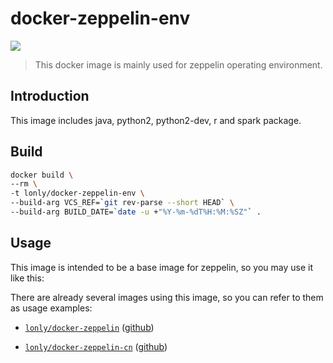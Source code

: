 # docker-zeppelin-env

[![](https://images.microbadger.com/badges/image/lonly/docker-zeppelin-env.svg)](http://microbadger.com/images/lonly/adocker-zeppelin-env)

> This docker image is mainly used for zeppelin operating environment.

## Introduction

This image includes java, python2, python2-dev, r and spark package.

## Build

```sh
docker build \
--rm \
-t lonly/docker-zeppelin-env \
--build-arg VCS_REF=`git rev-parse --short HEAD` \
--build-arg BUILD_DATE=`date -u +"%Y-%m-%dT%H:%M:%SZ"` .
```

## Usage

This image is intended to be a base image for zeppelin, so you may use it like this:

There are already several images using this image, so you can refer to them as usage examples:

* [`lonly/docker-zeppelin`](https://hub.docker.com/r/lonly/docker-zeppelin/) ([github](https://github.com/lonly197/docker-zeppelin))

* [`lonly/docker-zeppelin-cn`](https://hub.docker.com/r/lonly/docker-zeppelin-cn/) ([github](https://github.com/lonly197/docker-zeppelin-cn))